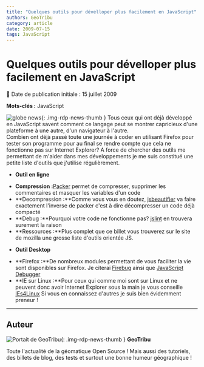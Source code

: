 ```yaml
---
title: "Quelques outils pour dévelloper plus facilement en JavaScript"
authors: GeoTribu
category: article
date: 2009-07-15
tags: JavaScript
---
```


# Quelques outils pour dévelloper plus facilement en JavaScript

:calendar: Date de publication initiale : 15 juillet 2009

**Mots-clés :** JavaScript

![globe news](https://cdn.geotribu.fr/img/internal/icons-rdp-news/world.png){: .img-rdp-news-thumb } Tous ceux qui ont déjà développé en JavaScript savent comment ce langage peut se montrer capricieux d'une plateforme à une autre, d'un navigateur à l'autre.  
Combien ont déjà passé toute une journée à coder en utilisant Firefox pour tester son programme pour au final se rendre compte que cela ne fonctionne pas sur Internet Explorer? A force de chercher des outils me permettant de m'aider dans mes développements je me suis constitué une petite liste d'outils que j'utilise régulièrement.

* **Outil en ligne**

+ **Compression :**[Packer](http://dean.edwards.name/packer/) permet de compresser, supprimer les commentaires et masquer les variables d'un code
+ **Decompression :**Comme vous vous en doutez, [jsbeautifier](http://jsbeautifier.org/) va faire exactement l'inverse de packer c'est à dire décompresser un code déjà compacté
+ **Debug :**Pourquoi votre code ne fonctionne pas? [jslint](http://www.jslint.com/) en trouvera surement la raison
+ **Ressources :**Plus complet que ce billet vous trouverez sur le site de mozilla une grosse liste d'outils orientée JS.

* **Outil Desktop**

+ **Firefox :**De nombreux modules permettant de vous faciliter la vie sont disponibles sur Firefox. Je citerai [Firebug](https://addons.mozilla.org/fr/firefox/addon/1843) ainsi que [JavaScript Debugger](https://addons.mozilla.org/en-US/firefox/addon/216)
+ **IE sur Linux :**Pour ceux qui comme moi sont sur Linux et ne peuvent donc avoir Internet Explorer sous la main je vous conseille [IEs4Linux](http://www.tatanka.com.br/ies4linux/page/Main_Page)
Si vous en connaissez d'autres je suis bien évidemment preneur !

----

## Auteur

![Portait de GeoTribu](https://cdn.geotribu.fr/img/internal/charte/geotribu_logo_64x64.png){: .img-rdp-news-thumb }
**GeoTribu**

Toute l'actualité de la géomatique Open Source ! Mais aussi des tutoriels, des billets de blog, des tests et surtout une bonne humeur géographique !
